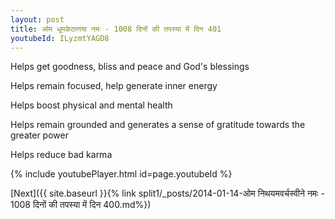 ```yaml
---
layout: post
title: ओम धूमकेठाणया नमः - 1008 दिनों की तपस्या में दिन 401
youtubeId: ILyzmtYAGD8
---
```

 
 
Helps get goodness, bliss and peace and God's blessings
 
Helps remain focused, help generate inner energy 
 
Helps boost physical and mental health 
 
Helps remain grounded and generates a sense of gratitude towards the greater power 
 
Helps reduce bad karma
 
 
 
 


{% include youtubePlayer.html id=page.youtubeId %}
 
[Next]({{ site.baseurl }}{% link  split1/_posts/2014-01-14-ओम निथयमवर्चस्वीने नमः - 1008 दिनों की तपस्या में दिन 400.md%})
 
